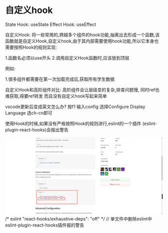 # 自定义hook

State Hook:  useState
Effect Hook: useEffect

自定义Hook: 将一些常用的,跨越多个组件的hook功能,抽离出去形成一个函数,该函数就是自定义Hook,自定义hook,由于其内部需要使用hook功能,所以它本身也需要按照Hook的规则实现:

1.函数名必须以use开头
2.调用自定义Hook函数时,应该放到顶层

例如:

1.很多组件都需要在第一次加载完成后,获取所有学生数据


自定义Hook和高阶组件对比:
高阶组件会让层级变的复杂,排查问题慢,
同时ref也难获取,得要ref转发
而且没有自定义hook写起来简单

vscode更新后变成英文怎么办?
按f1 输入config 选择Configure Display Language
选ch-cn即可

使用Hook的时候,如果没有严格按照Hook的规则进行,eslint的一个插件
(eslint-plugin-react-hooks)会报出警告

![Alt text](image.png)
/* eslint "react-hooks/exhaustive-deps": "off" */
// 单文件中删除eslint中eslint-plugin-react-hooks插件报的警告
